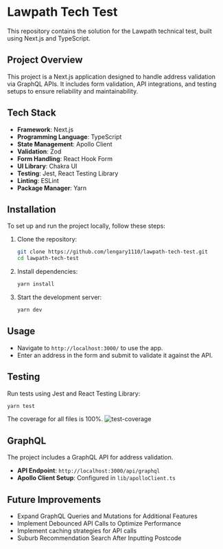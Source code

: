 # Lawpath Tech Test

This repository contains the solution for the Lawpath technical test, built using Next.js and TypeScript.

## Project Overview

This project is a Next.js application designed to handle address validation via GraphQL APIs. It includes form validation, API integrations, and testing setups to ensure reliability and maintainability.

## Tech Stack

- **Framework**: Next.js
- **Programming Language**: TypeScript
- **State Management**: Apollo Client
- **Validation**: Zod
- **Form Handling**: React Hook Form
- **UI Library**: Chakra UI
- **Testing**: Jest, React Testing Library
- **Linting**: ESLint
- **Package Manager**: Yarn

## Installation

To set up and run the project locally, follow these steps:

1. Clone the repository:

   ```sh
   git clone https://github.com/lengary1110/lawpath-tech-test.git
   cd lawpath-tech-test
   ```

2. Install dependencies:

   ```sh
   yarn install
   ```

3. Start the development server:

   ```sh
   yarn dev
   ```

## Usage

- Navigate to `http://localhost:3000/` to use the app.
- Enter an address in the form and submit to validate it against the API.

## Testing

Run tests using Jest and React Testing Library:

```sh
yarn test
```

The coverage for all files is 100%.
![test-coverage](https://github.com/user-attachments/assets/cd8ab414-4590-45de-953d-4ac6187fb55f)

## GraphQL

The project includes a GraphQL API for address validation.

- **API Endpoint**: `http://localhost:3000/api/graphql`
- **Apollo Client Setup**: Configured in `lib/apolloClient.ts`

## Future Improvements

- Expand GraphQL Queries and Mutations for Additional Features
- Implement Debounced API Calls to Optimize Performance
- Implement caching strategies for API calls
- Suburb Recommendation Search After Inputting Postcode

